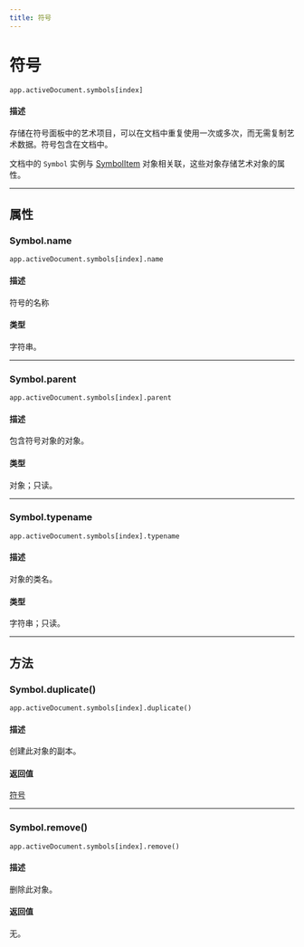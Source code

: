 ```yaml
---
title: 符号
---
```

# 符号

`app.activeDocument.symbols[index]`

#### 描述

存储在符号面板中的艺术项目，可以在文档中重复使用一次或多次，而无需复制艺术数据。符号包含在文档中。

文档中的 `Symbol` 实例与 [SymbolItem](.././SymbolItem) 对象相关联，这些对象存储艺术对象的属性。

---

## 属性

### Symbol.name

`app.activeDocument.symbols[index].name`

#### 描述

符号的名称

#### 类型

字符串。

---

### Symbol.parent

`app.activeDocument.symbols[index].parent`

#### 描述

包含符号对象的对象。

#### 类型

对象；只读。

---

### Symbol.typename

`app.activeDocument.symbols[index].typename`

#### 描述

对象的类名。

#### 类型

字符串；只读。

---

## 方法

### Symbol.duplicate()

`app.activeDocument.symbols[index].duplicate()`

#### 描述

创建此对象的副本。

#### 返回值

[符号](#符号)

---

### Symbol.remove()

`app.activeDocument.symbols[index].remove()`

#### 描述

删除此对象。

#### 返回值

无。
